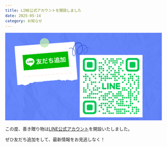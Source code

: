 ```yaml
---
title: LINE公式アカウントを開設しました
date: 2025-05-14
category: お知らせ
---
```

![公式LINEのQRコード](/images/uploads/公式lineお知らせ.png "公式ラインの案内")

この度、善き贈り物は[LINE公式アカウント](https://lin.ee/3TiUQZB)を開設いたしました。

ぜひ友だち追加をして、最新情報をお見逃しなく！
